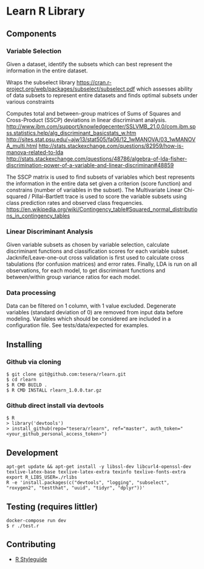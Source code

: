 # Learn R Library

## Components

### Variable Selection

Given a dataset, identify the subsets which can best represent the
information in the entire dataset.

Wraps the subselect library
<https://cran.r-project.org/web/packages/subselect/subselect.pdf>
which assesses ability of data subsets to represent entire datasets and
finds optimal subsets under various constraints

Computes total and between-group matrices of Sums of Squares and
Cross-Product (SSCP) deviations in linear discriminant analysis.
<http://www.ibm.com/support/knowledgecenter/SSLVMB_21.0.0/com.ibm.spss.statistics.help/alg_discriminant_basicstats_w.htm>
<http://sites.stat.psu.edu/~ajw13/stat505/fa06/12_1wMANOVA/03_1wMANOVA_multi.html>
<http://stats.stackexchange.com/questions/82959/how-is-manova-related-to-lda>
<http://stats.stackexchange.com/questions/48786/algebra-of-lda-fisher-discrimination-power-of-a-variable-and-linear-discriminan#48859>

The SSCP matrix is used to find subsets of variables which best represents
the information in the entire data set given a criterion (score function)
and constrains (number of variables in the subset). The Multivariate Linear
Chi-squared / Pillai-Bartlett trace is used to score the variable subsets
using class prediction rates and observed class frequencies.
<https://en.wikipedia.org/wiki/Contingency_table#Squared_normal_distributions_in_contingency_tables>

### Linear Discriminant Analysis

Given variable subsets as chosen by variable selection, calculate
discriminant functions and classification scores for each variable subset.
Jacknife/Leave-one-out cross validation is first used to calculate cross
tabulations (for confusion matrices) and error rates. Finally, LDA is run
on all observations, for each model, to get discriminant functions and
between/within group variance ratios for each model.

### Data processing

Data can be filtered on 1 column, with 1 value excluded. Degenerate
variables (standard deviation of 0) are removed from input data before
modeling. Variables which should be considered are included in a
configuration file. See tests/data/expected for examples.

## Installing

### Github via cloning

```console
$ git clone git@github.com:tesera/rlearn.git
$ cd rlearn
$ R CMD BUILD .
$ R CMD INSTALL rlearn_1.0.0.tar.gz
```

### Github direct install via devtools

```console
$ R
> library('devtools')
> install_github(repo="tesera/rlearn", ref="master", auth_token="<your_github_personal_access_token>")
```

## Development

```console
apt-get update && apt-get install -y libssl-dev libcurl4-openssl-dev texlive-latex-base texlive-latex-extra texinfo texlive-fonts-extra
export R_LIBS_USER=./rlibs
R -e 'install.packages(c("devtools", "logging", "subselect", "roxygen2", "testthat", "uuid", "tidyr", "dplyr"))'
```

## Testing (requires littler)
```console
docker-compose run dev
$ r ./test.r
```

## Contributing

- [R Styleguide](https://google.github.io/styleguide/Rguide.xml)
